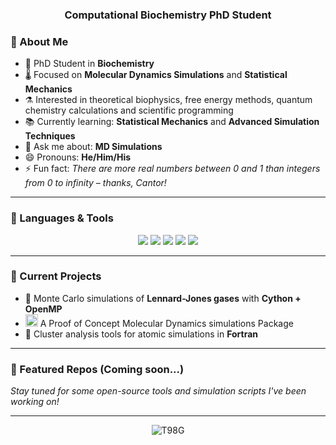 <!-- Banner -->

<h3 align="center">Computational Biochemistry PhD Student

### 🧠 About Me

- 🔬 PhD Student in **Biochemistry**
- 🌡️ Focused on **Molecular Dynamics Simulations** and **Statistical Mechanics**
- ⚗️ Interested in theoretical biophysics, free energy methods, quantum chemistry calculations and scientific programming
- 📚 Currently learning: **Statistical Mechanics** and **Advanced Simulation Techniques**
- 💬 Ask me about: **MD Simulations**
- 😄 Pronouns: **He/Him/His**
- ⚡ Fun fact: *There are more real numbers between 0 and 1 than integers from 0 to infinity – thanks, Cantor!*

---

### 🧰 Languages & Tools

<p align="center">
  <img src="https://img.shields.io/badge/Python-3776AB?style=for-the-badge&logo=python&logoColor=white" />
  <img src="https://img.shields.io/badge/Jupyter-F37626?style=for-the-badge&logo=jupyter&logoColor=white" />
  <img src="https://img.shields.io/badge/C-00599C?style=for-the-badge&logo=c&logoColor=white" />
  <img src="https://img.shields.io/badge/Fortran-734F96?style=for-the-badge&logo=fortran&logoColor=white" />
  <img src="https://img.shields.io/badge/Bash-121011?style=for-the-badge&logo=gnubash&logoColor=white" />
</p>

---

### 🔭 Current Projects

- 🚧 Monte Carlo simulations of **Lennard-Jones gases** with **Cython + OpenMP**
- <img width="20" height="20" alt="molecules-4" src="https://github.com/user-attachments/assets/155fd130-645f-4c6a-aeb2-21ca25859a82" /> A Proof of Concept Molecular Dynamics simulations Package 
- 🧪 Cluster analysis tools for atomic simulations in **Fortran**

---

### 📌 Featured Repos (Coming soon...)

_Stay tuned for some open-source tools and simulation scripts I've been working on!_

---

<p align="center">
  <img src="https://komarev.com/ghpvc/?username=T98G&label=Profile%20views&color=0e75b6&style=flat" alt="T98G" />
</p>
